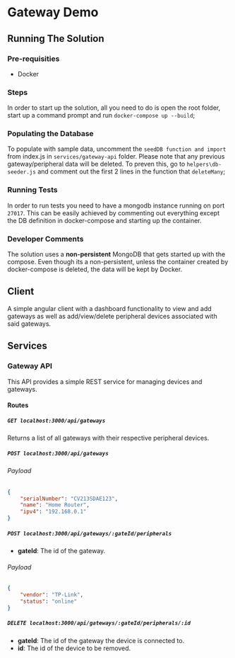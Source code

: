 # Gateway Demo

## Running The Solution

### Pre-requisities

- Docker

### Steps

In order to start up the solution, all you need to do is open the root folder, start up a command prompt and run `docker-compose up --build`;

### Populating the Database

To populate with sample data, uncomment the `seedDB function and import` from index.js in `services/gateway-api` folder. Please note that any previous gateway/peripheral data will be deleted. To preven this, go to `helpers\db-seeder.js` and comment out the first 2 lines in the function that `deleteMany`;

### Running Tests

In order to run tests you need to have a mongodb instance running on port `27017`. This can be easily achieved by commenting out everything except the DB definition in docker-compose and starting up the container.

### Developer Comments

The solution uses a **non-persistent** MongoDB that gets started up with the compose. Even though its a non-persistent, unless the container created by docker-compose is deleted, the data will be kept by Docker.

## Client

A simple angular client with a dashboard functionality to view and add gateways as well as add/view/delete peripheral devices associated with said gateways.

## Services

### Gateway API

This API provides a simple REST service for managing devices and gateways. 

#### Routes

##### `GET localhost:3000/api/gateways`

Returns a list of all gateways with their respective peripheral devices.

##### `POST localhost:3000/api/gateways`

###### Payload
```json
{
	"serialNumber": "CV213SDAE123",
	"name": "Home Router",
	"ipv4": "192.168.0.1"
}
```

##### `POST localhost:3000/api/gateways/:gateId/peripherals`

- **gateId**: The id of the gateway.

###### Payload
```json
{
	"vendor": "TP-Link",
	"status": "online"
}
```

##### `DELETE localhost:3000/api/gateways/:gateId/peripherals/:id`

- **gateId**: The id of the gateway the device is connected to.
- **id**: The id of the device to be removed.